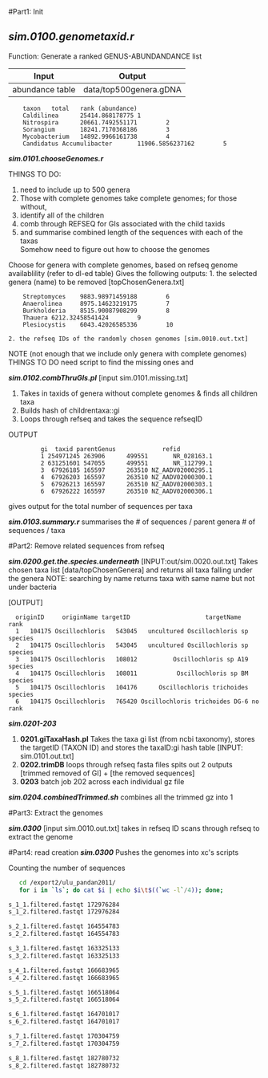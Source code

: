 #Part1: Init

***sim.0100.genometaxid.r***
---

Function: Generate a ranked GENUS-ABUNDANDANCE list 

|Input | Output |
|------|--------|
|abundance table| data/top500genera.gDNA|

```
    taxon   total   rank (abundance)
    Caldilinea      25414.868178775 1
    Nitrospira      20661.7492551171        2
    Sorangium       18241.7170368186        3
    Mycobacterium   14892.9966161738        4
    Candidatus Accumulibacter       11906.5856237162        5
```

***sim.0101.chooseGenomes.r***


THINGS TO DO: 
1. need to include up to 500 genera
2. Those with complete genomes take complete genomes; for those without, 
  1. identify all of the children 
  2. comb through REFSEQ for GIs associated with the child taxids 
  3. and summarise 
  combined length of the sequences with each of the taxas  
  Somehow need to figure out how to choose the genomes
	
 Choose for genera with complete genomes, based on refseq genome availablility (refer to dl-ed table)
 Gives the following outputs:
	1. the selected genera (name) to be removed [topChosenGenera.txt]
```
    Streptomyces    9883.98971459188        6
    Anaerolinea     8975.14623219175        7
    Burkholderia    8515.90087908299        8
    Thauera 6212.32458541424        9
    Plesiocystis    6043.42026585336        10
```
	2. the refseq IDs of the randomly chosen genomes [sim.0010.out.txt]

NOTE (not enough that we include only genera with complete genomes)
THINGS TO DO need script to find the missing ones and 

***sim.0102.combThruGIs.pl***
[input sim.0101.missing.txt]
1. Takes in taxids of genera without complete genomes & finds all children taxa
2. Builds hash of childrentaxa::gi
3. Loops through refseq and takes the sequence refseqID 

OUTPUT
```
         gi  taxid parentGenus             refid
         1 254971245 263906      499551       NR_028163.1
         2 631251601 547055      499551       NR_112799.1
         3  67926185 165597      263510 NZ_AADV02000295.1
         4  67926203 165597      263510 NZ_AADV02000300.1
         5  67926213 165597      263510 NZ_AADV02000303.1
         6  67926222 165597      263510 NZ_AADV02000306.1
```
gives output for the total number of sequences per taxa


***sim.0103.summary.r***
summarises the 
	# of sequences / parent genera
	# of sequences / taxa
	




#Part2:	Remove related sequences from refseq

***sim.0200.get.the.species.underneath*** 
[INPUT:out/sim.0020.out.txt]
Takes chosen taxa list [data/topChosenGenera] and returns all taxa falling under the genera 
NOTE: searching by name returns taxa with same name but not under bacteria

[OUTPUT]
```
  originID     originName targetID                     targetName    rank
  1   104175 Oscillochloris   543045   uncultured Oscillochloris sp species
  2   104175 Oscillochloris   543045   uncultured Oscillochloris sp species
  3   104175 Oscillochloris   108012          Oscillochloris sp A19 species
  4   104175 Oscillochloris   108011           Oscillochloris sp BM species
  5   104175 Oscillochloris   104176      Oscillochloris trichoides species
  6   104175 Oscillochloris   765420 Oscillochloris trichoides DG-6 no rank
```

***sim.0201-203***
   1. **0201.giTaxaHash.pl** Takes the taxa gi list (from ncbi taxonomy), stores the targetID (TAXON ID) and stores the taxaID:gi hash table  [INPUT: sim.0101.out.txt]
   2. **0202.trimDB** loops through refseq fasta files spits out 2 outputs [trimmed removed of GI] + [the removed sequences]
   3. **0203** batch job 202 across each individual gz file

***sim.0204.combinedTrimmed.sh***
combines all the trimmed gz into 1

#Part3: Extract the genomes 

***sim.0300***
[input sim.0010.out.txt]
	takes in refseq ID 
scans through refseq to extract the genome

#Part4: read creation
***sim.0300***
Pushes the genomes into xc's scripts

Counting the number of sequences 
```bash
   cd /export2/ulu_pandan2011/
   for i in `ls`; do cat $i | echo $i\t$((`wc -l`/4)); done;

s_1_1.filtered.fastqt 172976284
s_1_2.filtered.fastqt 172976284

s_2_1.filtered.fastqt 164554783
s_2_2.filtered.fastqt 164554783

s_3_1.filtered.fastqt 163325133
s_3_2.filtered.fastqt 163325133

s_4_1.filtered.fastqt 166683965
s_4_2.filtered.fastqt 166683965

s_5_1.filtered.fastqt 166518064
s_5_2.filtered.fastqt 166518064

s_6_1.filtered.fastqt 164701017
s_6_2.filtered.fastqt 164701017

s_7_1.filtered.fastqt 170304759
s_7_2.filtered.fastqt 170304759

s_8_1.filtered.fastqt 182780732
s_8_2.filtered.fastqt 182780732
```
